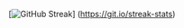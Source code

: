 [![GitHub Streak](https://streak-stats.demolab.com?user=Nadi-BrooklynCoder&theme=blue-green&hide_border=true)]     (https://git.io/streak-stats)



